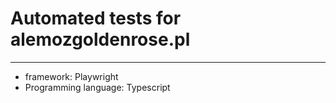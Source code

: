 # Automated tests for alemozgoldenrose.pl

***

- framework: Playwright
- Programming language: Typescript